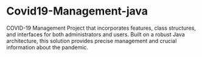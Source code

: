 # Covid19-Management-java
COVID-19 Management Project that incorporates features, class structures, and interfaces for both administrators and users. Built on a robust Java architecture, this solution provides precise management and crucial information about the pandemic.
